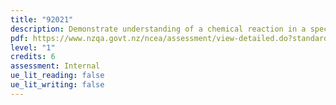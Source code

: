 ```yaml
---
title: "92021"
description: Demonstrate understanding of a chemical reaction in a specific context.
pdf: https://www.nzqa.govt.nz/ncea/assessment/view-detailed.do?standardNumber=92021
level: "1"
credits: 6
assessment: Internal
ue_lit_reading: false
ue_lit_writing: false
---
```

